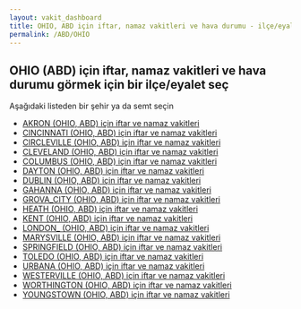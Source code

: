 ```yaml
---
layout: vakit_dashboard
title: OHIO, ABD için iftar, namaz vakitleri ve hava durumu - ilçe/eyalet seç
permalink: /ABD/OHIO
---
```


## OHIO (ABD) için iftar, namaz vakitleri ve hava durumu  görmek için bir ilçe/eyalet seç

Aşağıdaki listeden bir şehir ya da semt seçin

* [AKRON (OHIO, ABD) için iftar ve namaz vakitleri](/ABD/OHIO/AKRON)
* [CINCINNATI (OHIO, ABD) için iftar ve namaz vakitleri](/ABD/OHIO/CINCINNATI)
* [CIRCLEVILLE (OHIO, ABD) için iftar ve namaz vakitleri](/ABD/OHIO/CIRCLEVILLE)
* [CLEVELAND (OHIO, ABD) için iftar ve namaz vakitleri](/ABD/OHIO/CLEVELAND)
* [COLUMBUS (OHIO, ABD) için iftar ve namaz vakitleri](/ABD/OHIO/COLUMBUS)
* [DAYTON (OHIO, ABD) için iftar ve namaz vakitleri](/ABD/OHIO/DAYTON)
* [DUBLIN (OHIO, ABD) için iftar ve namaz vakitleri](/ABD/OHIO/DUBLIN)
* [GAHANNA (OHIO, ABD) için iftar ve namaz vakitleri](/ABD/OHIO/GAHANNA)
* [GROVA_CITY (OHIO, ABD) için iftar ve namaz vakitleri](/ABD/OHIO/GROVA_CITY)
* [HEATH (OHIO, ABD) için iftar ve namaz vakitleri](/ABD/OHIO/HEATH)
* [KENT (OHIO, ABD) için iftar ve namaz vakitleri](/ABD/OHIO/KENT)
* [LONDON_ (OHIO, ABD) için iftar ve namaz vakitleri](/ABD/OHIO/LONDON_)
* [MARYSVILLE (OHIO, ABD) için iftar ve namaz vakitleri](/ABD/OHIO/MARYSVILLE)
* [SPRINGFIELD (OHIO, ABD) için iftar ve namaz vakitleri](/ABD/OHIO/SPRINGFIELD)
* [TOLEDO (OHIO, ABD) için iftar ve namaz vakitleri](/ABD/OHIO/TOLEDO)
* [URBANA (OHIO, ABD) için iftar ve namaz vakitleri](/ABD/OHIO/URBANA)
* [WESTERVILLE (OHIO, ABD) için iftar ve namaz vakitleri](/ABD/OHIO/WESTERVILLE)
* [WORTHINGTON (OHIO, ABD) için iftar ve namaz vakitleri](/ABD/OHIO/WORTHINGTON)
* [YOUNGSTOWN (OHIO, ABD) için iftar ve namaz vakitleri](/ABD/OHIO/YOUNGSTOWN)

<script type="text/javascript">
  var GLOBAL_COUNTRY = 'ABD';
  var GLOBAL_CITY = 'OHIO';
  var GLOBAL_STATE = 'OHIO';
</script>
